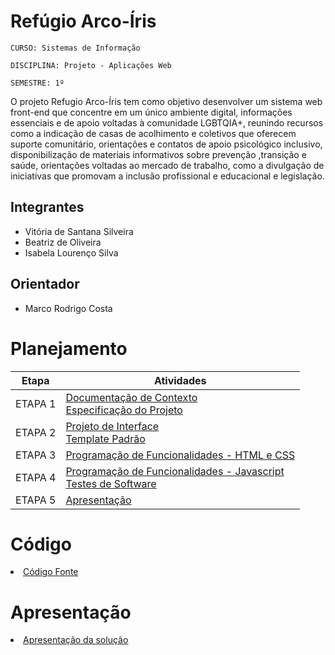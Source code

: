 # Refúgio Arco-Íris

`CURSO: Sistemas de Informação`

`DISCIPLINA: Projeto - Aplicações Web`

`SEMESTRE: 1º`


O projeto Refugio Arco-Íris tem como objetivo desenvolver um sistema web front-end que concentre em um único ambiente digital, informações essenciais e de apoio voltadas à comunidade LGBTQIA+, reunindo recursos como a indicação de casas de acolhimento e coletivos que oferecem suporte comunitário, orientações e contatos de apoio psicológico inclusivo,  disponibilização de materiais informativos sobre prevenção ,transição e saúde, orientações voltadas ao mercado de trabalho, como a divulgação de iniciativas que promovam a inclusão profissional e educacional e legislação.


## Integrantes

* Vitória de Santana Silveira
* Beatriz de Oliveira
* Isabela Lourenço Silva



## Orientador

* Marco Rodrigo Costa

# Planejamento

| Etapa         | Atividades |
|  :----:   | ----------- |
| ETAPA 1         |[Documentação de Contexto](docs/context.md) <br> [Especificação do Projeto](docs/especification.md) |
| ETAPA 2         |[Projeto de Interface](docs/interface.md) <br> [Template Padrão](docs/template.md) |
| ETAPA 3         |[Programação de Funcionalidades - HTML e CSS](docs/development.md) |
| ETAPA 4        |[Programação de Funcionalidades - Javascript](docs/development.md) <br> [Testes de Software ](docs/tests.md) |
| ETAPA 5         | [Apresentação](presentation/README.md) |

# Código

<li><a href="src/README.md"> Código Fonte</a></li>

# Apresentação

<li><a href="presentation/README.md"> Apresentação da solução</a></li>
